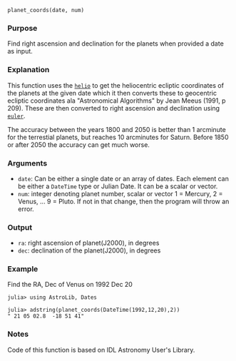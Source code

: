 ```
planet_coords(date, num)
```

### Purpose

Find right ascension and declination for the planets when provided a date as input.

### Explanation

This function uses the [`helio`](@ref) to get the heliocentric ecliptic coordinates of the planets at the given date which it then converts these to geocentric ecliptic coordinates ala "Astronomical Algorithms" by Jean Meeus (1991, p 209). These are then converted to right ascension and declination using [`euler`](@ref).

The accuracy between the years 1800 and 2050 is better than 1 arcminute for the terrestial planets, but reaches 10 arcminutes for Saturn. Before 1850 or after 2050 the accuracy can get much worse.

### Arguments

  * `date`: Can be either a single date or an array of dates. Each element can be either a `DateTime` type or Julian Date. It can be a scalar or vector.
  * `num`: integer denoting planet number, scalar or vector 1 = Mercury, 2 = Venus, ... 9 = Pluto. If not in that change, then the program will throw an error.

### Output

  * `ra`: right ascension of planet(J2000), in degrees
  * `dec`: declination of the planet(J2000), in degrees

### Example

Find the RA, Dec of Venus on 1992 Dec 20

```jldoctest
julia> using AstroLib, Dates

julia> adstring(planet_coords(DateTime(1992,12,20),2))
" 21 05 02.8  -18 51 41"
```

### Notes

Code of this function is based on IDL Astronomy User's Library.
